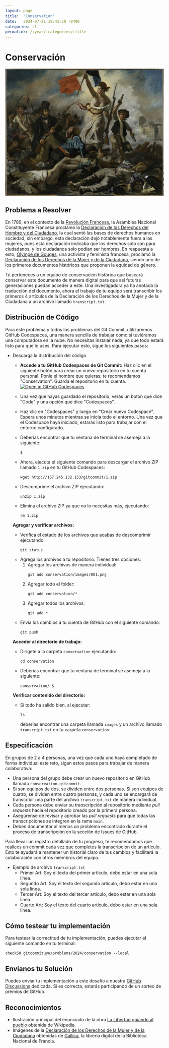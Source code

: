 ```yaml
---
layout: page
title:  "Conservation"
date:   2024-07-21 18:43:20 -0400
categories: s1
permalink: /:year/:categories/:title
---
```


# Conservación
![Revolución Francesa](/assets/images/s1/revolution.jpg)

## Problema a Resolver
En 1789, en el contexto de la [Revolución Francesa](https://es.wikipedia.org/wiki/Revoluci%C3%B3n_francesa), la Asamblea Nacional Constituyente Francesa proclamó la [Declaración de los Derechos del Hombre y del Ciudadano](https://es.wikipedia.org/wiki/Declaraci%C3%B3n_de_los_Derechos_del_Hombre_y_del_Ciudadano), la cual sentó las bases de derechos humanos en sociedad; sin embargo, esta declaración dejó notablemente fuera a las mujeres, pues esta declaración indicaba que los derechos solo son para ciudadanos, y los ciudadanos solo podían ser hombres. En respuesta a esto, [Olympe de Gouges](https://es.wikipedia.org/wiki/Olympe_de_Gouges), una activista y feminista francesa, proclamó la [Declaración de los Derechos de la Mujer y de la Ciudadana](https://es.wikipedia.org/wiki/Declaraci%C3%B3n_de_los_Derechos_de_la_Mujer_y_de_la_Ciudadana), siendo uno de los primeros documentos históricos que proponen la equidad de género.

Tú perteneces a un equipo de conservación histórica que buscará conservar este documento de manera digital para que así futuras generaciones puedan acceder a este. Una investigadora ya ha anotado la traducción del documento, ahora el trabajo de tu equipo será transcribir los primeros 4 artículos de la Declaración de los Derechos de la Mujer y de la Ciudadana a un archivo llamado `transcript.txt`.

## Distribución de Código

Para este problema y todos los problemas del Git Commit, utilizaremos GitHub Codespaces, una manera sencilla de trabajar como si tuviéramos una computadora en la nube. No necesitas instalar nada, ya que todo estará listo para que lo uses. Para ejecutar esto, sigue los siguientes pasos:

+ Descarga la distribución del código

   * **Accede a tu GitHub Codespaces de Git Commit:** Haz clic en el siguiente botón para crear un nuevo repositorio en tu cuenta personal. Ponle el nombre que quieras; te recomendamos "Conservation". Guarda el repositorio en tu cuenta.
     [![Open in GitHub Codespaces](https://github.com/codespaces/badge.svg)](https://github.com/new?template_name=codespace&template_owner=gitcommituyu)

   * Una vez que hayas guardado el repositorio, verás un botón que dice "Code" y una opción que dice "Codespaces".

   * Haz clic en "Codespaces" y luego en "Crear nuevo Codespace". Espera unos minutos mientras se inicia todo el entorno. Una vez que el Codespace haya iniciado, estarás listo para trabajar con el entorno configurado.

   * Deberías encontrar que tu ventana de terminal se asemeja a la siguiente:
     ```
     $
     ```

   * Ahora, ejecuta el siguiente comando para descargar el archivo ZIP llamado `1.zip` en tu GitHub Codespaces:
     ```
     wget http://157.245.132.153/gitcommit/1.zip
     ```

   * Descomprime el archivo ZIP ejecutando:
     ```
     unzip 1.zip
     ```
     
   * Elimina el archivo ZIP ya que no lo necesitas más, ejecutando:
     ```
     rm 1.zip
     ```

    **Agregar y verificar archivos:**
   * Verifica el estado de los archivos que acabas de descomprimir ejecutando:
     ```
     git status
     ```
   * Agrega los archivos a tu repositorio. Tienes tres opciones:
     1. Agregar los archivos de manera individual:
        ```
        git add conservation/images/001.png
        ```
     2. Agregar todo el folder:
        ```
        git add conservation/*
        ```
     3. Agregar todos los archivos:
        ```
        git add *
        ```
   * Envía los cambios a tu cuenta de GitHub con el siguiente comando:
     ```
     git push
     ```

   **Acceder al directorio de trabajo:**
   * Dirígete a la carpeta `conservation` ejecutando:
     ```
     cd conservation
     ```
   * Deberías encontrar que tu ventana de terminal se asemeja a la siguiente:
     ```
     conservation/ $
     ```

    **Verificar contenido del directorio:**
   * Si todo ha salido bien, al ejecutar:
     ```
     ls
     ```
     deberías encontrar una carpeta llamada `images` y un archivo llamado `transcript.txt` en tu carpeta `conservation`.

## Especificación

En grupos de 2 a 4 personas, una vez que cada uno haya completado de forma individual este reto, sigan estos pasos para trabajar de manera colaborativa:

* Una persona del grupo debe crear un nuevo repositorio en GitHub llamado `conservation-gitcommit`.
* Si son equipos de dos, se dividen entre dos personas. Si son equipos de cuatro, se dividen entre cuatro personas, y cada uno se encargará de transcribir una parte del archivo `transcript.txt` de manera individual.
* Cada persona debe enviar su transcripción al repositorio mediante *pull requests* hacia el repositorio creado por la primera persona.
* Asegúrense de revisar y aprobar las *pull requests* para que todas las transcripciones se integren en la rama `main`.
* Deben documentar al menos un problema encontrado durante el proceso de transcripción en la sección de Issues de GitHub.

Para llevar un registro detallado de tu progreso, te recomendamos que realices un commit cada vez que completes la transcripción de un artículo. Esto te ayudará a mantener un historial claro de tus cambios y facilitará la colaboración con otros miembros del equipo.

+ Ejemplo de archivo `transcript.txt`
  * Primer Art: Soy el texto del primer artículo, debo estar en una sola línea.
  * Segundo Art: Soy el texto del segundo artículo, debo estar en una sola línea.
  * Tercer Art: Soy el texto del tercer artículo, debo estar en una sola línea.
  * Cuarto Art: Soy el texto del cuarto artículo, debo estar en una sola línea.

## Cómo testear tu implementación
Para testear la correctitud de tu implementación, puedes ejecutar el siguiente comando en tu terminal:
```
check50 gitcommituyu/problems/2024/conservation --local
```

## Envíanos tu Solución
Puedes enviar tu implementación a este desafío a nuestra [GitHub Discussions](https://github.com/orgs/gitcommituyu/discussions/4) dedicada. Si es correcta, estarás participando de un sorteo de premios de GitHub.

## Reconocimientos
* Ilustración principal del enunciado de la obra [La Libertad guiando al pueblo](https://es.wikipedia.org/wiki/La_Libertad_guiando_al_pueblo) obtenida de Wikipedia. 
* Imágenes de la [Declaración de los Derechos de la Mujer y de la Ciudadana](https://es.wikipedia.org/wiki/Declaraci%C3%B3n_de_los_Derechos_de_la_Mujer_y_de_la_Ciudadana) obtenidas de [Gallica](https://gallica.bnf.fr/ark:/12148/bpt6k64848397/f1.item), la librería digital de la Biblioteca Nacional de Francia.
